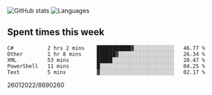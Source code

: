 ![GitHub stats](https://github-readme-stats.vercel.app/api?username=emipa606&theme=github_dark&show_icons=true) 
![Languages](https://github-readme-stats.vercel.app/api/top-langs/?username=emipa606&theme=github_dark&layout=compact)

## Spent times this week
<!--START_SECTION:waka-->
```text
C#           2 hrs 2 mins    ███████████▓░░░░░░░░░░░░░   46.77 % 
Other        1 hr 8 mins     ██████▓░░░░░░░░░░░░░░░░░░   26.34 % 
XML          53 mins         █████░░░░░░░░░░░░░░░░░░░░   20.47 % 
PowerShell   11 mins         █░░░░░░░░░░░░░░░░░░░░░░░░   04.25 % 
Text         5 mins          ▓░░░░░░░░░░░░░░░░░░░░░░░░   02.17 % 
```
<!--END_SECTION:waka-->


26012022/8690260
